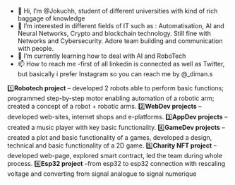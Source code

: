 - 👋 Hi, I’m @Jokuchh, student of different universities with kind of rich baggage of knowledge
- 👀 I’m interested in different fields of IT such as : Automatisation, AI and Neural Networks, Crypto and blockchain technology. Still fine with Networks and Cybersecurity. Adore team building and communication with people.
- 🌱 I’m currently learning how to deal with AI and RoboTech
- 📫 How to reach me -first of all linkedin is connected as well as Twitter, but basically i prefer Instagram so you can reach me by @_diman.s 

1️⃣**Robotech project** – developed 2 robots able to perform basic functions; programmed step-by-step motor enabling automation of a robotic arm; created a concept of a robot + robotic arms.
2️⃣**WebDev projects** – developed web-sites, internet shops and e-platforms.
3️⃣**AppDev projects** – created a music player with key basic functionality.
4️⃣**GameDev projects** – created a plot and basic functionality of a games, developed a design, technical and basic functionality of a 2D game.
5️⃣**Charity NFT project** – developed web-page, explored smart contract, led the team during whole process.
6️⃣**Esp32 project**  –from esp32 to esp32 connection with rescaling voltage and converting from signal analogue to signal numerique

<!---
Jokuchh/Jokuchh is a ✨ special ✨ repository because its `README.md` (this file) appears on your GitHub profile.
You can click the Preview link to take a look at your changes.
--->

